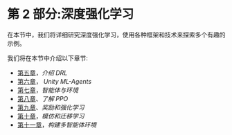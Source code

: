 

# 第 2 部分:深度强化学习

在本节中，我们将详细研究深度强化学习，使用各种框架和技术来探索多个有趣的示例。

我们将在本节中介绍以下章节:

*   [第五章](6ca7a117-1a8c-49f9-89c0-ee2f2a1e8baf.xhtml)，*介绍 DRL*
*   [第六章](b422aff5-b743-4696-ba80-e0a222ea5b4d.xhtml)， *Unity ML-Agents*
*   [第七章](9b7b6ff8-8daa-42bd-a80f-a7379c37c011.xhtml)，*智能体与环境*
*   [第八章](1393797c-79cd-46c3-8e43-a09a7750fc92.xhtml)、*了解 PPO*
*   [第九章](ae184eca-6c9d-456e-a72b-85274ddcc10c.xhtml)、*奖励和强化学习*
*   [第十章](1525f2f4-b9e1-4b7f-ac40-33e801c668ed.xhtml)，*模仿和迁移学习*
*   [第十一章](15e7adeb-8b67-4b93-81d4-5f129772cd97.xhtml)，*构建多智能体环境*